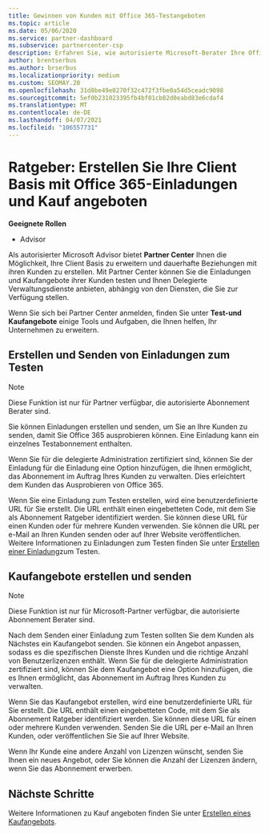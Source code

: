 ```yaml
---
title: Gewinnen von Kunden mit Office 365-Testangeboten
ms.topic: article
ms.date: 05/06/2020
ms.service: partner-dashboard
ms.subservice: partnercenter-csp
description: Erfahren Sie, wie autorisierte Microsoft-Berater Ihre Office 365-Abonnements vergrößern können. Erstellen und senden Sie Office 365-Einladungen und Kaufangebote an Clients.
author: brentserbus
ms.author: brserbus
ms.localizationpriority: medium
ms.custom: SEOMAY.20
ms.openlocfilehash: 31d8be49e0270f32c472f3fbe0a54d5ceadc9098
ms.sourcegitcommit: 5ef0b231023395fb4bf01cb82d0eabd83e6cdaf4
ms.translationtype: MT
ms.contentlocale: de-DE
ms.lasthandoff: 04/07/2021
ms.locfileid: "106557731"
---
```

# <a name="advisors-build-your-client-base-with-office-365-trial-invitations-and-purchase-offers"></a>Ratgeber: Erstellen Sie Ihre Client Basis mit Office 365-Einladungen und Kauf angeboten


**Geeignete Rollen**

- Advisor


Als autorisierter Microsoft Advisor bietet **Partner Center** Ihnen die Möglichkeit, Ihre Client Basis zu erweitern und dauerhafte Beziehungen mit ihren Kunden zu erstellen. Mit Partner Center können Sie die Einladungen und Kaufangebote ihrer Kunden testen und Ihnen Delegierte Verwaltungsdienste anbieten, abhängig von den Diensten, die Sie zur Verfügung stellen.

Wenn Sie sich bei Partner Center anmelden, finden Sie unter **Test-und Kaufangebote** einige Tools und Aufgaben, die Ihnen helfen, Ihr Unternehmen zu erweitern.

## <a name="create-and-send-trial-invitations"></a>Erstellen und Senden von Einladungen zum Testen

> [!NOTE]
> Diese Funktion ist nur für Partner verfügbar, die autorisierte Abonnement Berater sind.

Sie können Einladungen erstellen und senden, um Sie an Ihre Kunden zu senden, damit Sie Office 365 ausprobieren können. Eine Einladung kann ein einzelnes Testabonnement enthalten.

Wenn Sie für die delegierte Administration zertifiziert sind, können Sie der Einladung für die Einladung eine Option hinzufügen, die Ihnen ermöglicht, das Abonnement im Auftrag Ihres Kunden zu verwalten. Dies erleichtert dem Kunden das Ausprobieren von Office 365.

Wenn Sie eine Einladung zum Testen erstellen, wird eine benutzerdefinierte URL für Sie erstellt. Die URL enthält einen eingebetteten Code, mit dem Sie als Abonnement Ratgeber identifiziert werden. Sie können diese URL für einen Kunden oder für mehrere Kunden verwenden. Sie können die URL per e-Mail an Ihren Kunden senden oder auf Ihrer Website veröffentlichen.
Weitere Informationen zu Einladungen zum Testen finden Sie unter [Erstellen einer Einladung](advisors-create-a-trial-invitation.md)zum Testen.

## <a name="create-and-send-purchase-offers"></a>Kaufangebote erstellen und senden

> [!NOTE]
> Diese Funktion ist nur für Microsoft-Partner verfügbar, die autorisierte Abonnement Berater sind.

Nach dem Senden einer Einladung zum Testen sollten Sie dem Kunden als Nächstes ein Kaufangebot senden. Sie können ein Angebot anpassen, sodass es die spezifischen Dienste Ihres Kunden und die richtige Anzahl von Benutzerlizenzen enthält. Wenn Sie für die delegierte Administration zertifiziert sind, können Sie dem Kaufangebot eine Option hinzufügen, die es Ihnen ermöglicht, das Abonnement im Auftrag Ihres Kunden zu verwalten.

Wenn Sie das Kaufangebot erstellen, wird eine benutzerdefinierte URL für Sie erstellt. Die URL enthält einen eingebetteten Code, mit dem Sie als Abonnement Ratgeber identifiziert werden. Sie können diese URL für einen oder mehrere Kunden verwenden. Senden Sie die URL per e-Mail an Ihren Kunden, oder veröffentlichen Sie Sie auf Ihrer Website.

Wenn Ihr Kunde eine andere Anzahl von Lizenzen wünscht, senden Sie Ihnen ein neues Angebot, oder Sie können die Anzahl der Lizenzen ändern, wenn Sie das Abonnement erwerben.

## <a name="next-steps"></a>Nächste Schritte

Weitere Informationen zu Kauf angeboten finden Sie unter [Erstellen eines Kaufangebots](advisor-create-a-purchase-offer.md).
